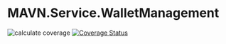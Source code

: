 # MAVN.Service.WalletManagement

![calculate coverage](https://github.com/OpenMAVN/MAVN.Service.WalletManagement/workflows/calculate%20coverage/badge.svg)
[![Coverage Status](https://coveralls.io/repos/github/OpenMAVN/MAVN.Service.WalletManagement/badge.svg?branch=master)](https://coveralls.io/github/OpenMAVN/MAVN.Service.WalletManagement?branch=master)
